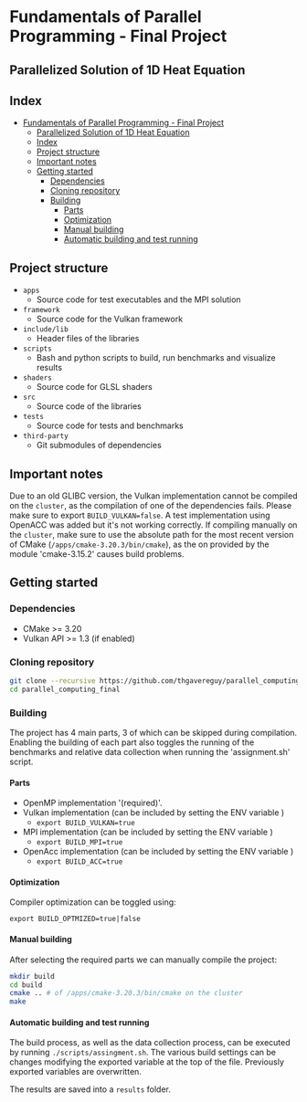 # Fundamentals of Parallel Programming - Final Project

## Parallelized Solution of 1D Heat Equation
## Index

<!--toc:start-->
- [Fundamentals of Parallel Programming - Final Project](#fundamentals-of-parallel-programming-final-project)
  - [Parallelized Solution of 1D Heat Equation](#parallelized-solution-of-1d-heat-equation)
  - [Index](#index)
  - [Project structure](#project-structure)
  - [Important notes](#important-notes)
  - [Getting started](#getting-started)
    - [Dependencies](#dependencies)
    - [Cloning repository](#cloning-repository)
    - [Building](#building)
      - [Parts](#parts)
      - [Optimization](#optimization)
      - [Manual building](#manual-building)
      - [Automatic building and test running](#automatic-building-and-test-running)
<!--toc:end-->

## Project structure

- `apps`
    - Source code for test executables and the MPI solution
- `framework`
    - Source code for the Vulkan framework
- `include/lib`
    - Header files of the libraries
- `scripts`
    - Bash and python scripts to build, run benchmarks and visualize results
- `shaders`
    - Source code for GLSL shaders
- `src`
    - Source code of the libraries
- `tests`
    - Source code for tests and benchmarks
- `third-party`
    - Git submodules of dependencies

## Important notes
Due to an old GLIBC version, the Vulkan implementation cannot be compiled on the `cluster`, as the compilation of one of the dependencies fails.
Please make sure to export `BUILD_VULKAN=false`.
A test implementation using OpenACC was added but it's not working correctly. 
If compiling manually on the `cluster`, make sure to use the absolute path for the most recent version of CMake (`/apps/cmake-3.20.3/bin/cmake`), as the on provided by the module 'cmake-3.15.2' causes build problems.

## Getting started
### Dependencies

- CMake >= 3.20
- Vulkan API >= 1.3 (if enabled)

### Cloning repository
```sh
git clone --recursive https://github.com/thgavereguy/parallel_computing_final
cd parallel_computing_final
```

### Building 

The project has 4 main parts, 3 of which can be skipped during compilation. Enabling the building of each part also toggles the running of the benchmarks and relative data collection when running the 'assignment.sh' script.

#### Parts
- OpenMP implementation '(required)'.
- Vulkan implementation (can be included by setting the ENV variable )
    - `export BUILD_VULKAN=true`
- MPI implementation (can be included by setting the ENV variable )
    - `export BUILD_MPI=true`
- OpenAcc implementation (can be included by setting the ENV variable )
    - `export BUILD_ACC=true`
#### Optimization

Compiler optimization can be toggled using:
```
export BUILD_OPTMIZED=true|false
```

#### Manual building

After selecting the required parts we can manually compile the project:


```sh
mkdir build
cd build
cmake .. # of /apps/cmake-3.20.3/bin/cmake on the cluster
make 
```

#### Automatic building and test running

The build process, as well as the data collection process, can be executed by running `./scripts/assingment.sh`.
The various build settings can be changes modifying the exported variable at the top of the file. Previously exported variables are overwritten.

The results are saved into a `results` folder.

